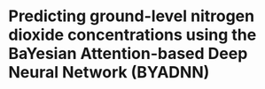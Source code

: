 # Predicting ground-level nitrogen dioxide concentrations using the BaYesian Attention-based Deep Neural Network (BYADNN)
